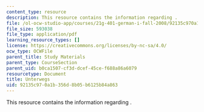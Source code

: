 ```yaml
---
content_type: resource
description: This resource contains the information regarding .
file: /ol-ocw-studio-app/courses/21g-401-german-i-fall-2008/92135c970a1b356d8b05b6125b84a863_MIT21G_401F08_unter.pdf
file_size: 593038
file_type: application/pdf
learning_resource_types: []
license: https://creativecommons.org/licenses/by-nc-sa/4.0/
ocw_type: OCWFile
parent_title: Study Materials
parent_type: CourseSection
parent_uid: b0ca1507-cf3d-dcef-45ce-f688a86a6079
resourcetype: Document
title: Unterwegs
uid: 92135c97-0a1b-356d-8b05-b6125b84a863
---
```

This resource contains the information regarding .